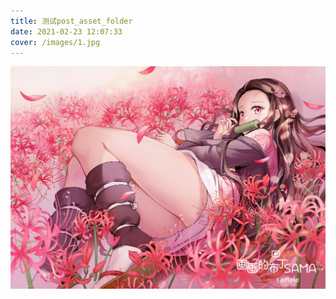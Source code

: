 ```yaml
---
title: 测试post_asset_folder
date: 2021-02-23 12:07:33
cover: /images/1.jpg
---
```


![](/images/1.jpg)